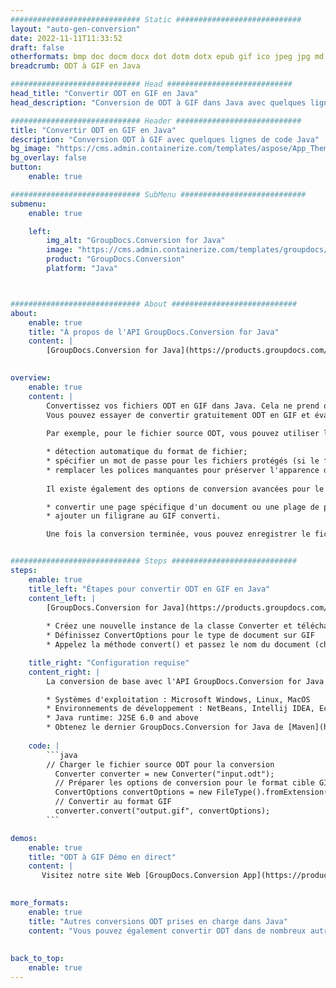 ```yaml
---
############################# Static ############################
layout: "auto-gen-conversion"
date: 2022-11-11T11:33:52
draft: false
otherformats: bmp doc docm docx dot dotm dotx epub gif ico jpeg jpg md odt ott pdf png psd rtf tex tif tiff txt xps
breadcrumb: ODT à GIF en Java

############################# Head ############################
head_title: "Convertir ODT en GIF en Java"
head_description: "Conversion de ODT à GIF dans Java avec quelques lignes de code. Convertissez plus de 160 formats de fichiers à l'aide de l'API de conversion de documents GroupDocs pour Java"

############################# Header ############################
title: "Convertir ODT en GIF en Java"
description: "Conversion ODT à GIF avec quelques lignes de code Java"
bg_image: "https://cms.admin.containerize.com/templates/aspose/App_Themes/V3/images/bg/header1.png"
bg_overlay: false
button:
    enable: true

############################# SubMenu ############################
submenu:
    enable: true

    left:
        img_alt: "GroupDocs.Conversion for Java"
        image: "https://cms.admin.containerize.com/templates/groupdocs/images/product-logos/90x90-noborder/groupdocs-conversion-java.png"
        product: "GroupDocs.Conversion"
        platform: "Java"



############################# About ############################
about:
    enable: true
    title: "À propos de l'API GroupDocs.Conversion for Java"
    content: |
        [GroupDocs.Conversion for Java](https://products.groupdocs.com/conversion/java/) est une API de conversion de format de fichier avancée pour la conversion entre les formats d'image et de document populaires tels que Microsoft Office, OpenDocument, PDF, HTML, e-mail, CAO. et bien plus encore avec seulement quelques lignes de code. L'API native détecte automatiquement les formats des documents originaux et propose de nombreuses options de personnalisation des documents convertis. Outre la fonction d'extraction d'informations d'un document, il prend également en charge la mise en cache des résultats de conversion sur le disque local par défaut. Cependant, tout type de stockage de cache peut être pris en charge en implémentant les interfaces appropriées - Amazon S3, Dropbox, Google Drive, Windows Azure, Reddis ou tout autre.
    

overview:
    enable: true
    content: |
        Convertissez vos fichiers ODT en GIF dans Java. Cela ne prend que quelques lignes de code Java sur n'importe quelle plate-forme de votre choix, telle que Windows, Linux, macOS.
        Vous pouvez essayer de convertir gratuitement ODT en GIF et évaluer la qualité des résultats de conversion. En plus des scripts de conversion de fichiers simples, vous pouvez essayer des options plus sophistiquées pour charger le fichier source ODT et stocker la sortie GIF. 
        
        Par exemple, pour le fichier source ODT, vous pouvez utiliser les options de chargement suivantes :

        * détection automatique du format de fichier;
        * spécifier un mot de passe pour les fichiers protégés (si le format de fichier le prend en charge);
        * remplacer les polices manquantes pour préserver l'apparence du document.
        
        Il existe également des options de conversion avancées pour le fichier GIF :

        * convertir une page spécifique d'un document ou une plage de pages;
        * ajouter un filigrane au GIF converti.

        Une fois la conversion terminée, vous pouvez enregistrer le fichier GIF dans votre chemin de fichier local ou dans un stockage tiers tel que FTP, Amazon S3, Google Drive, Dropbox, etc. Veuillez noter - pour convertir ODT à GIF, vous n'avez pas besoin d'installer de logiciel supplémentaire, tel que MS Office, Open Office, Adobe Acrobat Reader, etc.


############################# Steps ############################
steps:
    enable: true
    title_left: "Étapes pour convertir ODT en GIF en Java"
    content_left: |
        [GroupDocs.Conversion for Java](https://products.groupdocs.com/conversion/java/) permet aux développeurs de convertir facilement le fichier ODT en GIF avec quelques lignes de code.
        
        * Créez une nouvelle instance de la classe Converter et téléchargez le fichier ODT avec le chemin complet
        * Définissez ConvertOptions pour le type de document sur GIF
        * Appelez la méthode convert() et passez le nom du document (chemin complet) et le format (GIF) en tant que paramètre

    title_right: "Configuration requise"
    content_right: |
        La conversion de base avec l'API GroupDocs.Conversion for Java peut être effectuée avec seulement quelques lignes de code. Nos API sont prises en charge sur toutes les principales plates-formes et systèmes d'exploitation. Avant d'exécuter le code ci-dessous, assurez-vous que les prérequis suivants sont installés sur votre système.

        * Systèmes d'exploitation : Microsoft Windows, Linux, MacOS
        * Environnements de développement : NetBeans, Intellij IDEA, Eclipse, etc.
        * Java runtime: J2SE 6.0 and above
        * Obtenez le dernier GroupDocs.Conversion for Java de [Maven](https://repository.groupdocs.com/webapp/#/artifacts/browse/tree/General/repo/com/groupdocs/groupdocs-conversion)
         
    code: |
        ```java    
        // Charger le fichier source ODT pour la conversion
          Converter converter = new Converter("input.odt");
          // Préparer les options de conversion pour le format cible GIF
          ConvertOptions convertOptions = new FileType().fromExtension("gif").getConvertOptions();
          // Convertir au format GIF
          converter.convert("output.gif", convertOptions);
        ```

demos:
    enable: true
    title: "ODT à GIF Démo en direct"
    content: |
       Visitez notre site Web [GroupDocs.Conversion App](https://products.groupdocs.app/conversion/family) et essayez la conversion ODT à GIF maintenant. La démo gratuite présente les avantages suivants
          

more_formats:
    enable: true
    title: "Autres conversions ODT prises en charge dans Java"
    content: "Vous pouvez également convertir ODT dans de nombreux autres formats de fichiers. Veuillez consulter la liste ci-dessous."
       
       
back_to_top:
    enable: true
---
```

